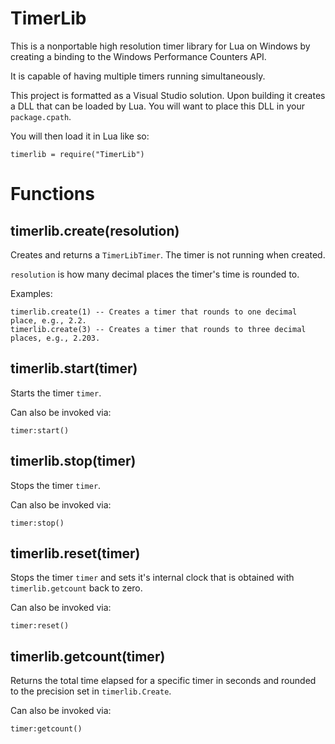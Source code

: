 # TimerLib
This is a nonportable high resolution timer library for Lua on Windows by creating a binding to the Windows Performance Counters API. 

It is capable of having multiple timers running simultaneously. 

This project is formatted as a Visual Studio solution. Upon building it creates a DLL that can be loaded by Lua. 
You will want to place this DLL in your `package.cpath`. 

You will then load it in Lua like so: 

    timerlib = require("TimerLib")

<h1>Functions</h1>

<h2>timerlib.create(resolution)</h2>


Creates and returns a `TimerLibTimer`. The timer is not running when created.

`resolution` is how many decimal places the timer's time is rounded to. 

Examples:

    timerlib.create(1) -- Creates a timer that rounds to one decimal place, e.g., 2.2. 
    timerlib.create(3) -- Creates a timer that rounds to three decimal places, e.g., 2.203. 

<h2>timerlib.start(timer)</h2>

Starts the timer `timer`. 
    
Can also be invoked via:
    
    timer:start()

<h2>timerlib.stop(timer)</h2>

Stops the timer `timer`. 
    
Can also be invoked via:
    
    timer:stop()

<h2>timerlib.reset(timer)</h2> 

Stops the timer `timer` and sets it's internal clock that is obtained with `timerlib.getcount` back to zero. 
    
Can also be invoked via:
    
    timer:reset()
    
<h2>timerlib.getcount(timer)</h2>

Returns the total time elapsed for a specific timer in seconds and rounded to the precision set in `timerlib.Create`.

Can also be invoked via:

    timer:getcount()
